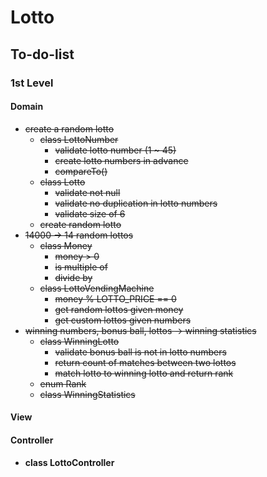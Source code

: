 # Lotto

## To-do-list

### 1st Level

####  Domain
- ~~create a random lotto~~
    - ~~class LottoNumber~~
        - ~~validate lotto number (1 ~ 45)~~
        - ~~create lotto numbers in advance~~
        - ~~compareTo()~~
    - ~~class Lotto~~
        - ~~validate not null~~
        - ~~validate no duplication in lotto numbers~~
        - ~~validate size of 6~~
    - ~~create random lotto~~
- ~~14000 -> 14 random lottos~~
    - ~~class Money~~
        - ~~money > 0~~
        - ~~is multiple of~~
        - ~~divide by~~
    - ~~class LottoVendingMachine~~
        - ~~money % LOTTO_PRICE == 0~~
        - ~~get random lottos given money~~
        - ~~get custom lottos given numbers~~
- ~~winning numbers, bonus ball, lottos -> winning statistics~~
    - ~~class WinningLotto~~
        - ~~validate bonus ball is not in lotto numbers~~
        - ~~return count of matches between two lottos~~
        - ~~match lotto to winning lotto and return rank~~
    - ~~enum Rank~~
    - ~~class WinningStatistics~~

#### View

#### Controller
- **class LottoController**